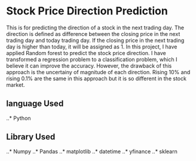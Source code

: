 # Stock Price Direction Prediction
This is for predicting the direction of a stock in the next trading day. The direction is defined as difference between the closing price in the next trading day and today trading day. If the closing price in the next trading day is higher than today, it will be assigned as 1. In this project, I have applied Random forest to predict the stock price direction. I have transformed a regression problem to a classification problem, which I believe it can improve the accuracy. However, the drawback of this approach is the uncertainy of magnitude of each direction. Rising 10% and rising 0.1% are the same in this approach but it is so different in the stock market.




## language Used
..* Python

## Library Used
..* Numpy
..* Pandas
..* matplotlib
..* datetime
..* yfinance
..* sklearn
